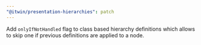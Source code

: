 ```yaml
---
"@itwin/presentation-hierarchies": patch
---
```


Add `onlyIfNotHandled` flag to class based hierarchy definitions which allows to skip one if previous definitions are applied to a node.
